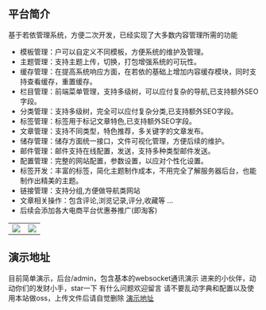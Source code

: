 ## 平台简介
基于若依管理系统，方便二次开发，已经实现了大多数内容管理所需的功能
* 模板管理：户可以自定义不同模板，方便系统的维护及管理。
* 主题管理：支持主题上传，切换，打包增强系统的可玩性。
* 缓存管理：在提高系统响应方面，在若依的基础上增加内容缓存模块，同时支持查看缓存，重置缓存。
* 栏目管理：前端菜单管理，支持多级树，可以应付复杂的导航,已支持额外SEO字段。
* 分类管理：支持多级树，完全可以应付复杂分类,已支持额外SEO字段。
* 标签管理：标签用于标记文章特色,已支持额外SEO字段。
* 文章管理：支持不同类型，特色推荐，多关键字的文章发布。
* 储存管理：储存方面统一接口，文件可视化管理，方便后续的维护。
* 邮件管理：邮件支持在线配置，发送，支持多种类型邮件发送。
* 配置管理：完整的网站配置，参数设置，以应对个性化设置。
* 标签开发：丰富的标签，简化主题制作成本，不用完全了解服务器后台，也能制作出精美的主题。
* 链接管理：支持分组,方便做导航类网站
* 文章相关操作：包含评论,浏览记录,评分,收藏等 ...
* 后续会添加各大电商平台优惠券推广(即淘客)
<table>
    <tr>
        <td><img src="https://gitee.com/Getawy/zhige/raw/master/doc/pic/Snipaste_2021-04-03_14-25-19.png"/></td>
        <td><img src="https://gitee.com/Getawy/zhige/raw/master/doc/pic/Snipaste_2021-04-03_14-25-47.png"/></td>
    </tr>
                                      
</table>

## 演示地址
目前简单演示，后台/admin，包含基本的websocket通讯演示
进来的小伙伴，动动你们的发财小手，star一下
有什么问题欢迎留言
请不要乱动字典和配置以及使用本站做oss，上传文件后请自觉删除
[演示地址](https://www.pingpinduo.site)



